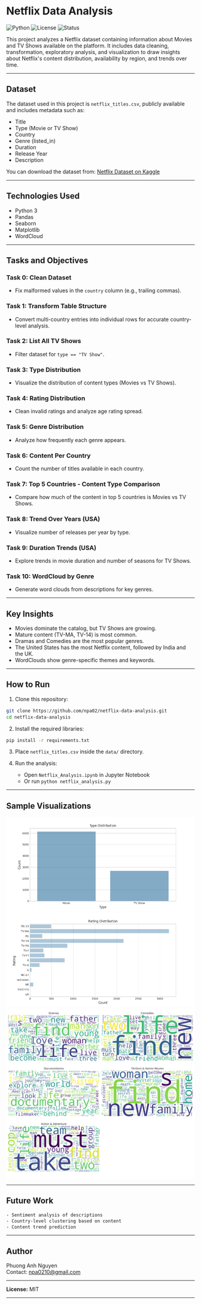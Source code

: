 # Netflix Data Analysis

![Python](https://img.shields.io/badge/Python-3.9+-blue?logo=python)
![License](https://img.shields.io/badge/License-MIT-green)
![Status](https://img.shields.io/badge/Status-Completed-brightgreen)

This project analyzes a Netflix dataset containing information about Movies and TV Shows available on the platform. It includes data cleaning, transformation, exploratory analysis, and visualization to draw insights about Netflix's content distribution, availability by region, and trends over time.

---

## Dataset

The dataset used in this project is `netflix_titles.csv`, publicly available and includes metadata such as:

- Title
- Type (Movie or TV Show)
- Country
- Genre (listed_in)
- Duration
- Release Year
- Description

You can download the dataset from: [Netflix Dataset on Kaggle](https://www.kaggle.com/datasets/shivamb/netflix-shows)

---

## Technologies Used

- Python 3
- Pandas
- Seaborn
- Matplotlib
- WordCloud

---

## Tasks and Objectives

### Task 0: Clean Dataset

- Fix malformed values in the `country` column (e.g., trailing commas).

### Task 1: Transform Table Structure

- Convert multi-country entries into individual rows for accurate country-level analysis.

### Task 2: List All TV Shows

- Filter dataset for `type == "TV Show"`.

### Task 3: Type Distribution

- Visualize the distribution of content types (Movies vs TV Shows).

### Task 4: Rating Distribution

- Clean invalid ratings and analyze age rating spread.

### Task 5: Genre Distribution

- Analyze how frequently each genre appears.

### Task 6: Content Per Country

- Count the number of titles available in each country.

### Task 7: Top 5 Countries - Content Type Comparison

- Compare how much of the content in top 5 countries is Movies vs TV Shows.

### Task 8: Trend Over Years (USA)

- Visualize number of releases per year by type.

### Task 9: Duration Trends (USA)

- Explore trends in movie duration and number of seasons for TV Shows.

### Task 10: WordCloud by Genre

- Generate word clouds from descriptions for key genres.

---

## Key Insights

- Movies dominate the catalog, but TV Shows are growing.
- Mature content (TV-MA, TV-14) is most common.
- Dramas and Comedies are the most popular genres.
- The United States has the most Netflix content, followed by India and the UK.
- WordClouds show genre-specific themes and keywords.

---

## How to Run

1. Clone this repository:

```bash
git clone https://github.com/npa02/netflix-data-analysis.git
cd netflix-data-analysis
```

2. Install the required libraries:

```bash
pip install -r requirements.txt
```

3. Place `netflix_titles.csv` inside the `data/` directory.

4. Run the analysis:
   - Open `Netflix_Analysis.ipynb` in Jupyter Notebook
   - Or run `python netflix_analysis.py`

---

## Sample Visualizations

![Type Distribution](results/type_distribution.png)
![Rating Distribution](results/rating_distribution.png)
![Genre WordCloud](results/genre_wordcloud.png)

---

## Future Work

    - Sentiment analysis of descriptions
    - Country-level clustering based on content
    - Content trend prediction

---

## Author

Phuong Anh Nguyen  
Contact: [npa0210@gmail.com](mailto:npa0210@gmail.com)

---

**License:** MIT

---
